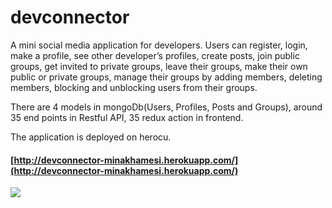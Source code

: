 # devconnector
A mini social media application for developers. Users can register, login, make a profile, see other developer’s profiles, create posts, join public groups, get invited to private groups, leave their groups, make their own public or private groups, manage their groups by adding members, deleting members, blocking and unblocking users from their groups.

There are 4 models in mongoDb(Users, Profiles, Posts and Groups), around 35 end points in Restful API, 35 redux action in frontend.

The application is deployed on herocu.
#### [http://devconnector-minakhamesi.herokuapp.com/](http://devconnector-minakhamesi.herokuapp.com/)

![](https://j.gifs.com/MwGq13.gif)





